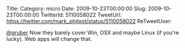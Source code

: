 Title: 
Category: micro
Date: 2009-10-23T00:00:00
Slug: 2009-10-23T00:00:00
TwitterId: 5110058022
TweetUrl: https://twitter.com/mark_philpot/status/5110058022
ReTweetUser: 

[@gruber](https://twitter.com/gruber) Now they barely cover Win, OSX and maybe Linux (if you're lucky). Web apps will change that.